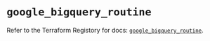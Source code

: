 # `google_bigquery_routine`

Refer to the Terraform Registory for docs: [`google_bigquery_routine`](https://registry.terraform.io/providers/hashicorp/google/5.11.0/docs/resources/bigquery_routine).
